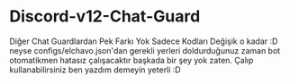 # Discord-v12-Chat-Guard

Diğer Chat Guardlardan Pek Farkı Yok Sadece Kodları Değişik o kadar :D neyse
configs/elchavo.json'dan gerekli yerleri doldurduğunuz zaman bot otomatikmen hatasız çalışacaktır başkada bir şey yok zaten.
Çalıp kullanabilirsiniz ben yazdım demeyin yeterli :D

